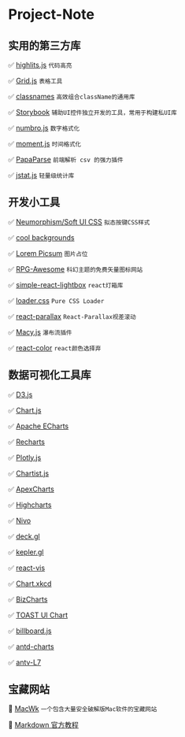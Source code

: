 # Project-Note
## 实用的第三方库

✅ [highlits.js](https://highlightjs.org/usage/) `代码高亮`

✅ [Grid.js](https://gridjs.io/) `表格工具`

✅ [classnames](https://github.com/JedWatson/classnames) `高效组合className的通用库`

✅ [Storybook](https://storybook.js.org/docs/react/get-started/install) `辅助UI控件独立开发的工具，常用于构建私UI库`

✅ [numbro.js](https://numbrojs.com/) `数字格式化`

✅ [moment.js](https://momentjs.com/) `时间格式化`

✅ [PapaParse](https://www.papaparse.com/) `前端解析 csv 的强力插件`

✅ [jstat.js](https://github.com/jstat/jstat) `轻量级统计库`

## 开发小工具

✅ [Neumorphism/Soft UI CSS](https://neumorphism.io/#55b9f3) `拟态按键CSS样式`

✅ [cool backgrounds](https://coolbackgrounds.io/)

✅ [Lorem Picsum](https://picsum.photos/) `图片占位`

✅ [RPG-Awesome](http://nagoshiashumari.github.io/Rpg-Awesome/) `科幻主题的免费矢量图标网站`

✅ [simple-react-lightbox](https://github.com/michelecocuccio/simple-react-lightbox#readme) `react灯箱库`

✅ [loader.css](https://loading.io/css/) `Pure CSS Loader`

✅ [react-parallax](https://github.com/rrutsche/react-parallax#readme) `React-Parallax视差滚动`

✅ [Macy.js](https://github.com/bigbite/macy.js) `瀑布流插件`

✅ [react-color](https://github.com/casesandberg/react-color) `react颜色选择弃`

## 数据可视化工具库

✅ [D3.js](https://github.com/d3/d3)

✅ [Chart.js](https://github.com/chartjs/Chart.js)

✅ [Apache ECharts](https://github.com/apache/echarts)

✅ [Recharts](https://github.com/recharts/recharts)

✅ [Plotly.js](https://github.com/plotly/plotly.js)

✅ [Chartist.js](https://github.com/gionkunz/chartist-js)

✅ [ApexCharts](https://github.com/apexcharts/apexcharts.js)

✅ [Highcharts](https://github.com/highcharts/highcharts)

✅ [Nivo](https://github.com/plouc/nivo)

✅ [deck.gl](https://github.com/visgl/deck.gl)

✅ [kepler.gl](https://github.com/keplergl/kepler.gl)

✅ [react-vis](https://github.com/uber/react-vis)

✅ [Chart.xkcd](https://github.com/timqian/chart.xkcd)

✅ [BizCharts](https://github.com/alibaba/BizCharts)

✅ [TOAST UI Chart](https://github.com/nhn/tui.chart)

✅ [billboard.js](https://github.com/naver/billboard.js)

✅ [antd-charts](https://charts.ant.design/zh)

✅ [antv-L7](https://l7.antv.antgroup.com/)

## 宝藏网站

🔆 [MacWk](https://macwk.com/soft/all/p1) `一个包含大量安全破解版Mac软件的宝藏网站`

🔆 [Markdown 官方教程](https://markdown.com.cn/)
